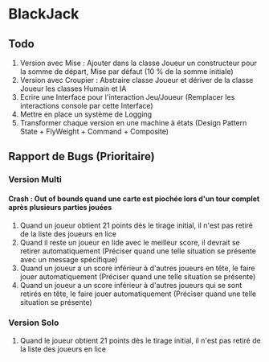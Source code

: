 # BlackJack

## Todo

1. Version avec Mise : Ajouter dans la classe Joueur un constructeur pour la somme de départ, Mise par défaut (10 % de la somme initiale)
2. Version avec Croupier : Abstraire classe Joueur et dériver de la classe Joueur les classes Humain et IA
3. Ecrire une Interface pour l'interaction Jeu/Joueur (Remplacer les interactions console par cette Interface)
4. Mettre en place un système de Logging
5. Transformer chaque version en une machine à états (Design Pattern State + FlyWeight + Command + Composite)

## Rapport de Bugs (Prioritaire)

### Version Multi

#### Crash : Out of bounds quand une carte est piochée lors d'un tour complet après plusieurs parties jouées

1. Quand un joueur obtient 21 points dès le tirage initial, il n'est pas retiré de la liste des joueurs en lice
2. Quand il reste un joueur en lide avec le meilleur score, il devrait se retirer automatiquement (Préciser quand une telle situation se présente avec un message spécifique)
3. Quand un joueur a un score inférieur à d'autres joueurs en tête, le faire jouer automatiquement (Préciser quand une telle situation se présente)
4. Quand un joueur a un score inférieur à d'autres joueurs qui se sont retirés en tête, le faire jouer automatiquement (Préciser quand une telle situation se présente)

### Version Solo

1. Quand le joueur obtient 21 points dès le tirage initial, il n'est pas retiré de la liste des joueurs en lice